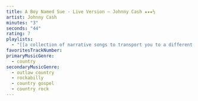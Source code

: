 ```yaml
---
title: A Boy Named Sue - Live Version — Johnny Cash ★★★½
artist: Johnny Cash
minutes: "3"
seconds: "44"
rating: 7
playlists:
  - "[[a collection of narrative songs to transport you to a different world]]"
favoritesTrackNumber:
primaryMusicGenre:
  - country
secondaryMusicGenre:
  - outlaw country
  - rockabilly
  - country gospel
  - country rock
---
```

